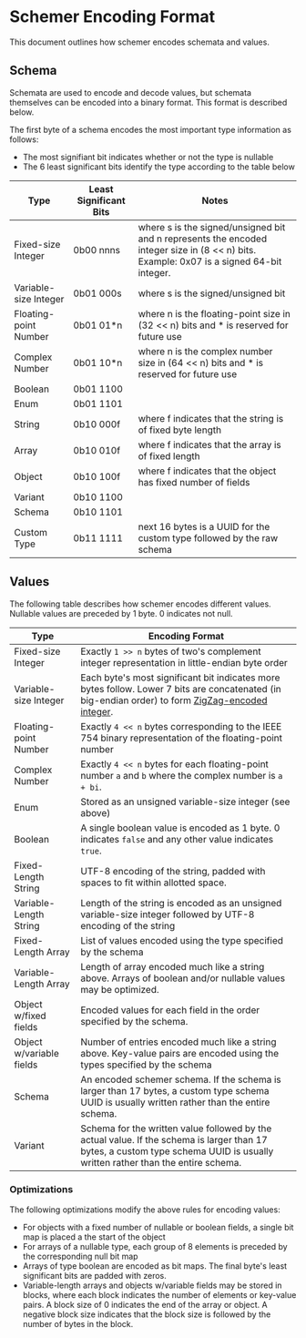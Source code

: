 # Schemer Encoding Format

This document outlines how schemer encodes schemata and values.

## Schema

Schemata are used to encode and decode values, but schemata themselves can be encoded into a binary format. This format is described below.

The first byte of a schema encodes the most important type information as follows:

- The most signifiant bit indicates whether or not the type is nullable
- The 6 least significant bits identify the type according to the table below

| Type                  | Least Significant Bits | Notes                                                        |
| --------------------- | ---------------------- | ------------------------------------------------------------ |
| Fixed-size Integer    | 0b00 nnns              | where s is the signed/unsigned bit and n represents the encoded integer size in (8 << n) bits. Example: 0x07 is a signed 64-bit integer. |
| Variable-size Integer | 0b01 000s              | where s is the signed/unsigned bit                           |
| Floating-point Number | 0b01 01*n              | where n is the floating-point size in (32 << n) bits and * is reserved for future use |
| Complex Number        | 0b01 10*n              | where n is the complex number size in (64 << n) bits and * is reserved for future use |
| Boolean               | 0b01 1100              |                                                              |
| Enum                  | 0b01 1101              |                                                              |
| String                | 0b10 000f              | where f indicates that the string is of fixed byte length    |
| Array                 | 0b10 010f              | where f indicates that the array is of fixed length          |
| Object                | 0b10 100f              | where f indicates that the object has fixed number of fields |
| Variant               | 0b10 1100              |                                                              |
| Schema                | 0b10 1101              |                                                              |
| Custom Type           | 0b11 1111              | next 16 bytes is a UUID for the custom type followed by the raw schema |

## Values

The following table describes how schemer encodes different values. Nullable values are preceded by 1 byte. 0 indicates not null.

| Type                     | Encoding Format                                              |
| ------------------------ | ------------------------------------------------------------ |
| Fixed-size Integer       | Exactly `1 >> n` bytes of two's complement integer representation in little-endian byte order |
| Variable-size Integer    | Each byte's most significant bit indicates more bytes follow. Lower 7 bits are concatenated (in big-endian order) to form [ZigZag-encoded integer](https://developers.google.com/protocol-buffers/docs/encoding?csw=1#types). |
| Floating-point Number    | Exactly `4 << n` bytes corresponding to the IEEE 754 binary representation of the floating-point number |
| Complex Number           | Exactly `4 << n` bytes for each floating-point number `a` and `b` where the complex number is `a + bi`. |
| Enum                     | Stored as an unsigned variable-size integer (see above) |
| Boolean                  | A single boolean value is encoded as 1 byte. 0 indicates `false` and any other value indicates `true`. |
| Fixed-Length String      | UTF-8 encoding of the string, padded with spaces to fit within allotted space. |
| Variable-Length String   | Length of the string is encoded as an unsigned variable-size integer followed by UTF-8 encoding of the string |
| Fixed-Length Array       | List of values encoded using the type specified by the schema |
| Variable-Length Array    | Length of array encoded much like a string above. Arrays of boolean and/or nullable values may be optimized. |
| Object w/fixed fields    | Encoded values for each field in the order specified by the schema. |
| Object w/variable fields | Number of entries encoded much like a string above. Key-value pairs are encoded using the types specified by the schema |
| Schema                   | An encoded schemer schema. If the schema is larger than 17 bytes, a custom type schema UUID is usually written rather than the entire schema. |
| Variant                  | Schema for the written value followed by the actual value. If the schema is larger than 17 bytes, a custom type schema UUID is usually written rather than the entire schema. |

[^1]: If the value is null, only 1 byte is written.

### Optimizations

The following optimizations modify the above rules for encoding values:

* For objects with a fixed number of nullable or boolean fields, a single bit map is placed a the start of the object
* For arrays of a nullable type, each group of 8 elements is preceded by the corresponding null bit map
* Arrays of type boolean are encoded as bit maps. The final byte's least significant bits are padded with zeros.
* Variable-length arrays and objects w/variable fields may be stored in blocks, where each block indicates the number of elements or key-value pairs. A block size of 0 indicates the end of the array or object. A negative block size indicates that the block size is followed by the number of bytes in the block.
